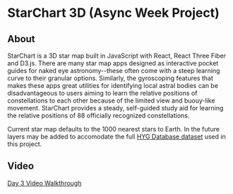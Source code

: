 # StarChart 3D (Async Week Project)

## About

StarChart is a 3D star map built in JavaScript with React, React Three Fiber and D3.js. There are many star map apps designed as interactive pocket guides for naked eye astronomy--these often come with a steep learning curve to their granular options. Similarly, the gyroscoping features that makes these apps great utilities for identifying local astral bodies can be disadvantageous to users aiming to learn the relative positions of constellations to each other because of the limited view and buouy-like movement. StarChart provides a steady, self-guided study aid for learning the relative positions of 88 officially recognized constellations.

Current star map defaults to the 1000 nearest stars to Earth. In the
future layers may be added to accomodate the full [HYG Database dataset](https://github.com/astronexus/HYG-Database) used in this project.

## Video

[Day 3 Video Walkthrough](https://youtu.be/QZwwhwK7vsQ)
